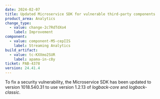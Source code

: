 ```yaml
---
date: 2024-02-07
title: Updated Microservice SDK for vulnerable third-party components
product_area: Analytics
change_type:
  - value: change-2c7RdTdXo4
    label: Improvement
component:
  - value: component-M5-cepIIS
    label: Streaming Analytics
build_artifact:
  - value: tc-KXXmo2SUR
    label: apama-in-c8y
ticket: PAB-4378
version: 24.41.4
---
```

To fix a security vulnerability, the Microservice SDK has been updated to version 1018.540.31 to use version 1.2.13 of *logback-core* and *logback-classic*.
